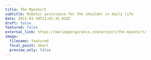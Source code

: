 ```yaml
---
title: The Myoshirt
subtitle: Robotic assistance for the shoulder in daily life
date: 2021-03-30T21:02:35.818Z
draft: false
featured: false
external_link: https://mariegeorgarakis.com/project/the-myoshirt/
image:
  filename: featured
  focal_point: Smart
  preview_only: false
---
```

